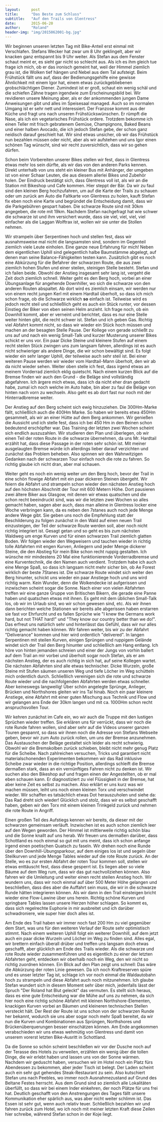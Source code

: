 ```yaml
---
layout:     post
title:      "Das Beste zum Schluss"
subtitle:   "Auf den Trails von Glentress"
date:       2015-06-20
author:     "Roland"
header-img: "img/2015062001-bg.jpg"
---
```

Wir beginnen unseren letzten Tag mit Bike-Anteil erst einmal mit Verschlafen. Stefans Wecker hat zwar um 8 Uhr
geklingelt, aber wir knacken ganz entspannt bis 9 Uhr weiter. Als Stefan aus dem Fenster schaut meint er, es sieht gar
nicht so schlecht aus. Als ich es ihm gleich tue frage ich mich, ob er das ironisch gemeint hat, weil der Himmel
ziemlich grau ist, die Wolken tief hängen und Nebel aus dem Tal aufsteigt. Beim Frühstück fällt uns auf, dass der
Bedienungsgehilfe eine gewisse Ähnlichkeit mit einem Igor hat, einem etwas zurückgebliebenen grobschlächtigen Diener.
Zumindest ist er groß, schaut ein wenig schäl und die schiefen Zähne tragen irgendwie zum Erscheinungsbild bei. Wir
revidieren unsere Meinung aber, als er der ankommenden jungen Dame Anweisungen gibt und alles im Speisesaal managed.
Auch so im normalen Umgang ist er sehr nett und interessiert. Der Franzose kommt aus der Küche und fragt uns nach
unseren Frühstückswünschen. Er rümpft die Nase, als ich ein vegetarisches Frühstück ordere. Trotzdem bekomme ich einen
Teller mit frisch gebratenem Gemüse, Champignons, Baked Beans und einer halben Avocado, die ich jedoch Stefan gebe, der
schon ganz neidisch darauf geschielt hat. Wir sind etwas unsicher, ob wir das Frühstück nun bezahlen müssen oder nicht,
aber als wir aufstehen und uns Igor einen schönen Tag wünscht, sind wir recht zuversichtlich, dass wir so gehen dürfen.

Schon beim Vorbereiten unserer Bikes stellen wir fest, dass in Glentress etwas mehr los sein dürfte, als wir das von
den anderen Parks kennen. Direkt unterhalb von uns steht ein kleiner Bus mit Anhänger, der umgeben ist von einer Schaar
Leuten, die aus diesem allerlei Bikes und Zubehör holen. Der Eindruck bestätigt sich, dass Glentress voll ist, als wir
an die Station mit Bikeshop und Cafe kommen. Hier steppt der Bär. Da wir zu faul sind den kleinen Berg hochzufahren, um
auf die Karte der Trails zu schauen oder um zurück am Auto die Faltkarte von Glentress zu holen, kauft Stefan fix eben
noch eine Karte und begründet die Entscheidung damit, dass wir die Parkgebühren gespart haben. Die schwarze Route sind
mit 30km angegeben, die rote mit 19km. Nachdem Stefan nachgefragt hat wie schwer die schwarze ist und ihm versichert
wurde, dass sie viel, viel, viel, viel einfacher als die Laggan Wolftrax ist, wollen wir sie unter die Stollen nehmen.

Wir strampeln über Serpentinen hoch und stellen fest, dass wir ausnahmsweise mal nicht die langsamsten sind, sondern im
Gegenteil ziemlich viele Leute einholen. Eine ganze neue Erfahrung für mich! Neben dem eigentlichen Uphill sind
gelegentlich halbe Baumstämme abgelegt, auf denen man seine Balance-Fähigkeiten testen kann. Zusätzlich gibt es noch
eine Abkürzung für die Befahrer der schwarzen Route, die aus zwei ziemlich hohen Stufen und einer steilen, steinigen
Stelle besteht. Stefan und ich failen beide. Obwohl der Anstieg insgesamt sehr lang ist, vergeht die Zeit doch ziemlich
schnell. Weiter geht es den Berg hoch, vorbei an einer Übungsanlage für angehende Downhiller, wo sich die schwarze von
den anderen Routen abspaltet. Ab dort wird es ziemlich einsam, wir werden nur von einem recht jungen Kerl mit einem
Hardtail überholt, so dass ich mich schon frage, ob die Schwarze wirklich **so** einfach ist. Teilweise wird es jedoch
recht steil und schließlich geht es auch ein Stück runter, vor dessen Einstieg der Biker von eben seinen Helm anzieht.
Ich frage noch, ob ein Downhill kommt, aber er verneint und berichtet, dass es nur eine Stelle weiter hinten gibt, die
recht schwer ist. Stefan und ich geben Gas. Richtig viel Abfahrt kommt nicht, so dass wir wieder ein Stück hoch müssen
und machen an der besagten Stelle Pause. Der Kollege von gerade schließt zu uns auf und nach ein wenig Small-Talk und
kurzer Musterung unserer Bikes schickt er uns vor. Ein paar Dicke Steine und kleinere Stufen auf einem recht steilen
Stück zwingen uns zum langsam fahren, allerdings ist es auch nicht schwieriger als andere Dinge, die wir schon bewältigt
sind. Es folgt wieder ein sehr langer Uphill, der teilweise auch sehr steil ist. Bei einer weiteren Pause werden wir
wieder vom Hardtail-Mann überholt, den wir ab da nicht wieder sehen. Weiter oben stelle ich fest, dass irgend etwas an
meinem Vorderrad ziemlich eklig quietscht. Nach einem kurzen Blick auf die Bremse finden wir auch den Grund - die
Beläge sind vollständig abgefahren. Ich ärgere mich etwas, dass ich da nicht eher dran gedacht habe, zumal ich noch
welche im Auto habe, bin aber zu faul die Beläge von hinten nach vorn zu wechseln. Also geht es ab dort fast nur noch
mit der Hinterradbremse weiter.

Der Anstieg auf den Berg scheint sich ewig hinzuziehen. Die 300Hm-Marke fällt, schließlich auch die 400Hm Marke. So haben wir
bereits etwa 450Hm gesammelt, als wir an einer Hütte auf dem Berg ankommen. Wir genießen die Aussicht und ich stelle
fest, dass ich bei 450 Hm in den Beinen schon bedeutend erschöpfter war. Das Training der letzten zwei Wochen scheint
sich endlich auszuzahlen. Wir studieren den Plan und überlegen, ob wir einen Teil der roten Route in die schwarze
übernehmen, da uns Mr. Hardtail erzählt hat, dass diese Passage in der roten sehr schön ist. Mit meiner ausgelaugten
Bremse würde ich allerdings lieber darauf verzichten und zunächst das Problem beheben. Also spinnen wir den
Wahnwitzigen Gedanken nach der schwarzen Tour einfach noch die rote zu fahren. So richtig glaube ich nicht dran, aber
mal schauen.

Weiter geht es noch ein wenig weiter um den Berg hoch, bevor der Trail in eine schön flowige Abfahrt mit ein paar
dickeren Steinen übergeht. Wir feiern die Abfahrt und strampeln schon wieder den nächsten Anstieg hoch auf den höchsten
Abschnitt der Tour mit 600 Metern Höhe. Dort pausieren zwei ältere Biker aus Glasgow, mit denen wir etwas quatschen und
die schon recht beeindruckt sind, was wir die letzten zwei Wochen so alles gemacht haben, sagen aber auch, dass man
alleine in Glentress locker eine Woche verbringen kann, da es neben den 7stanes auch noch jede Menge andere Wege gibt.
Sie geben uns noch die Empfehlung statt der Beschilderung zu folgen zunächst in den Wald auf einen neuen Trail
einzusteigen, der Teil der schwarze Route werden soll, aber noch nicht richtig integriert ist. Gesagt getan und so geht
es bis zum nächsten Waldweg um enge Kurven und für einen schwarzen Trail ziemlich glatten Boden. Wir folgen wieder den
Wegweisern und tauchen wieder in richtig tolle Abfahrten mit engen Kurven, Anliegern und jeder Menge dickerer Steine,
die den Abstieg für mein Bike schon recht ruppig gestalten. Ich wünsche mir mindestens 20 Mal eine funktionierende Vorderradbremse und
eine Kurventechnik, die den Namen auch verdient. Trotzdem habe ich auch eine Menge Spaß, so dass ich langsam nicht mehr
sicher bin, ob Ae Forest wirklich der beste 7Stanes ist. Die schwarze Route windet sich weiter den Berg hinunter,
schickt uns wieder ein paar Anstiege hoch und uns wird richtig warm. Kein Wunder, denn die Wolkendecke ist aufgerissen
und inzwischen scheint sogar die Sonne. Nach einer von vielen Abfahrten treffen wir eine ganze Gruppe von Britischen
Bikern, die gerade eine Panne haben und quatschen etwas mit ihnen. Es geht mit dem üblichen Small-Talk los, ob wir im
Urlaub sind, wo wir schon gewesen sind, etc. Als wir ihnen dann berichten welche Stationen wir bereits alle abgerissen
haben erstarren sie fast vor Ehrfurcht und es fallen Sprüche wie "I knew the Germans work hard, but not THAT hard!" und
"They know our country better than we do!". Das erfreut uns natürlich sehr und hinterlässt das Gefühl, dass wir nur
alles richtig gemacht haben können. Wir fahren weiter, bis wir zu der Abfahrt "Deliverance" kommen und hier wird
ordentlich "delivered". In langen Serpentinen mit steilen Kurven, einigen Sprüngen und ruppigem Gelände windet sich der
Trail den Berg hinunter und schließlich am Hang entlang. Ich höre von hinten jemanden schreien und einer der Jungs von
vorhin ballert auf dem Trail an mir vorbei und überholt sogar noch Stefan, als er am nächsten Anstieg, der es auch
richtig in sich hat, auf seine Kollegen wartet. Die nächsten Abfahrten sind alle etwas technischer. Dicke Wurzeln,
große Steine mit Stufen säumen unseren Weg und tiefe Löcher im Weg schütteln mich ordentlich durch. Schließlich
vereinigen sich die rote und schwarze Route wieder und die nachfolgenden Abfahrten werden etwas schneller. Aber
keineswegs langweilig! Über schön angelegte Sprünge, Anlieger, Brücken und Northshores gleiten wir ins Tal hinab. Noch
ein paar kleinere Anstiege, eine Abfahrt mit einer guten Mischung aus Technik und Flow und wir gelangen ans Ende der
30km langen und mit ca. 1000Hm schon recht anspruchsvollen Tour.

Wir kehren zunächst im Cafe ein, wo wir auch die Truppe mit den lustigen Sprüchen wieder treffen. Sie erklären uns für
verrückt, dass wir noch die rote Runde fahren wollen, sind aber sehr auf die Videos unserer ganzen Touren gespannt, so
dass wir ihnen noch die Adresse von Stefans Webseite geben, bevor wir zum Auto zurück rollen, um uns der Bremse
anzunehmen. Das Austauschen der Beläge gestaltet sich leider als recht schwierig. Obwohl wir die Bremskolben zurück
schieben, bleibt nicht mehr genug Platz für die Scheibe. Nach zahlreichen versuchen, Tricks und garantiert nicht
materialschonenden Experimenten bekommen wir das Rad inklusive Scheibe zwar wieder in die richtige Position, allerdings
schleift die Bremse dermaßen stark, dass an ein vernünftiges Fahren nicht zu denken ist. Wir suchen also den Bikeshop
auf und fragen einen der Angestellten, ob er mal eben schauen kann. Er diagnostiziert zu viel Flüssigkeit in der
Bremse, hat aber keine Zeit es selbst zu machen. Also erklärt er uns kurz was wir machen müssen, leiht uns noch einen
kleinen Torx und verschwindet wieder. Wir schaffen es tatsächlich etwas Dot herauszuholen und siehe da: Das Rad dreht
sich wieder! Glücklich und stolz, dass wir es selbst geschafft haben, geben wir den Torx mit einem kleinen Trinkgeld
zurück und nehmen die rote Route in Angriff.

Einen großen Teil des Aufstiegs kennen wir bereits, da dieser mit der schwarzen gemeinsam verläuft. Inzwischen ist es
auch schon ziemlich leer auf den Wegen geworden. Der Himmel ist mittlerweile richtig schön blau und die Sonne knallt auf
uns herab. Wir freuen uns dermaßen darüber, dass Schottland es noch einmal so gut mit uns meint, dass ich schon anfange
irgend einen poetischen Quatsch zu faseln. Wir drehen noch eine Runde über den Downhill-Übungsparkour, auf dem
einiges los ist und segeln über Steilkurven und jede Menge Tables wieder auf die rote Route zurück. An der Stelle, wo
es zur ersten Abfahrt der roten Tour kommen soll, stellen wir etwas enttäuscht fest, dass diese gesperrt ist. Es liegen
aber so viele Bäume auf dem Weg rum, dass wir das gut nachvollziehen können. Also fahren wir die Umleitung und weiter
einen recht steilen Anstieg hoch. Wir wundern uns, dass wir noch einmal auf über 500 Meter Höhe gelangen und
beschließen, dass dies aber die Auffahrt sein muss, die wir in die schwarze Runde hätten integrieren können. Als wir
dann in den Trail einsteigen bricht wieder eine Flow-Lawine über uns herein. Richtig schöne Kurven und springbare
Tables lassen unsere Herzen höher schlagen. So kommt es, dass sich regelrechte Euphorie in mir ausbreitet und ich darüber
schwadroniere, wie super hier doch alles ist.

Am Ende des Trail haben wir immer noch fast 200 Hm zu viel gegenüber dem Start, was uns für den weiteren Verlauf der
Route sehr optimistisch stimmt. Nach einem weiteren Uphill folgt ein weiterer Downhill, auf dem jetzt auch ein paar
dicke Wurzeln und Löcher im Weg zu finden sind. Alles egal, wir brettern einfach überall drüber und treffen uns langsam
doch etwas geschafft, aber glücklich am Ende des Trails wieder. Als die schwarze und rote Route wieder zusammenführen
und es eigentlich zu einer der letzten Abfahrten geht, entdecken wir oberhalb noch ein Weg, den wir nicht so richtig
zuordnen können. Ein Blick auf den Plan zeigt uns schnell: Das wäre die Abkürzung der roten Linie gewesen. Da ich noch
Kraftreserven spüre und es unser letzter Tag ist, schlage ich vor noch einmal die Waldautobahn hoch zu strampeln und
diese Abfahrt auch noch mitzunehmen. Ich glaube Stefan wundert sich in diesem Moment sehr über mich, jedenfalls lässt
der Spruch "Der Roland hat Blut geleckt" das vermuten. Es stellt sich heraus, dass es eine gute Entscheidung war die
Mühe auf uns zu nehmen, da sich hier noch eine richtig schöne Abfahrt mit kleinen Northshore-Elementen, knackigen
Kurven vorbei an Bäumen und kleineren technischen Stellen versteckt hält. Der Rest der Route ist uns schon von der
schwarzen Runde her bekannt, wodurch sie uns aber sogar noch mehr Spaß bereitet, da wir nun die Kurven und
Kombinationen aus Sprüngen, Northshores und Brückenüberquerungen besser einschätzen können. Am Ende angekommen
verabschieden wir uns etwas wehmütig von Glentress und damit von unserem vorerst letzten Bike-Ausritt in Schottland.

Da die Sonne so schön scheint beschließen wir vor der Dusche noch auf der Terasse des Hotels zu verweilen, erzählen ein
wenig über die tollen Dinge, die wir erlebt haben und lassen uns von der Sonne wärmen. Nachdem wir geduscht haben,
versuchen wir im Hotel noch ein Platz fürs Abendessen zu bekommen, aber jeder Tisch ist belegt. Der Laden scheint auch
ein sehr gut gehendes Steak-Restaurant zu sein. Also kutschiert Stefan uns nach Peebles, wo immer noch Ausnahmezustand
auf Grund des Beltane Festes herrscht. Aus dem Grund sind so ziemlich alle Lokalitäten überfüllt, so dass wir bei einem
Inder einkehren, der noch Plätze für uns frei hat. Deutlich geschafft von den Anstrengungen des Tages fällt unsere
Kommunikation eher spärlich aus, was aber nicht weiter schlimm ist. Das Essen ist sehr gut, wenn auch relativ teuer.
Schließlich bezahlen wir und fahren zurück zum Hotel, wo ich noch mit meiner letzten Kraft diese Zeilen hier schreibe,
während Stefan schon in der Koje liegt.